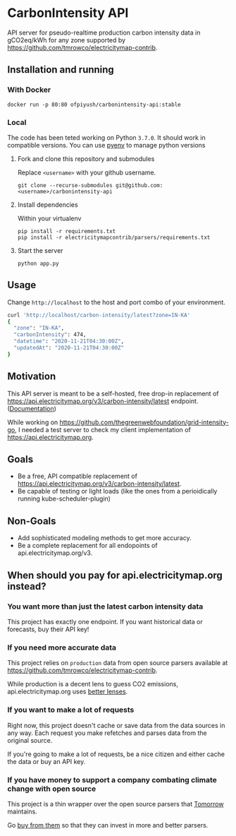 # CarbonIntensity API

API server for pseudo-realtime production carbon intensity data in gCO2eq/kWh for any zone supported by https://github.com/tmrowco/electricitymap-contrib.

## Installation and running

### With Docker

```
docker run -p 80:80 ofpiyush/carbonintensity-api:stable
```

### Local

The code has been teted working on Python `3.7.0`. It should work in compatible versions. You can use [pyenv](https://github.com/pyenv/pyenv#installation) to manage python versions

1. Fork and clone this repository and submodules

   Replace `<username>` with your github username.

   ```
   git clone --recurse-submodules git@github.com:<username>/carbonintensity-api
   ```

1. Install dependencies

   Within your virtualenv

   ```
   pip install -r requirements.txt
   pip install -r electricitymapcontrib/parsers/requirements.txt
   ```

1. Start the server
   ```
   python app.py
   ```

## Usage

Change `http://localhost` to the host and port combo of your environment.

```bash
curl 'http://localhost/carbon-intensity/latest?zone=IN-KA'
{
  "zone": "IN-KA",
  "carbonIntensity": 474,
  "datetime": "2020-11-21T04:30:00Z",
  "updatedAt": "2020-11-21T04:30:00Z"
}
```

## Motivation

This API server is meant to be a self-hosted, free drop-in replacement of https://api.electricitymap.org/v3/carbon-intensity/latest endpoint. ([Documentation](http://static.electricitymap.org/api/docs/index.html#live-carbon-intensity))

While working on https://github.com/thegreenwebfoundation/grid-intensity-go, I needed a test server to check my client implementation of https://api.electricitymap.org.

## Goals

- Be a free, API compatible replacement of https://api.electricitymap.org/v3/carbon-intensity/latest.
- Be capable of testing or light loads (like the ones from a perioidically running kube-scheduler-plugin)

## Non-Goals

- Add sophisticated modeling methods to get more accuracy.
- Be a complete replacement for all endopoints of api.electricitymap.org/v3.

## When should you pay for api.electricitymap.org instead?

### You want more than just the latest carbon intensity data

This project has exactly one endpoint. If you want historical data or forecasts, buy their API key!

### If you need more accurate data

This project relies on `production` data from open source parsers available at https://github.com/tmrowco/electricitymap-contrib.

While production is a decent lens to guess CO2 emissions, api.electricitymap.org uses [better lenses](https://www.sciencedirect.com/science/article/pii/S2211467X19300549).

### If you want to make a lot of requests

Right now, this project doesn't cache or save data from the data sources in any way. Each request you make refetches and parses data from the original source.

If you're going to make a lot of requests, be a nice citizen and either cache the data or buy an API key.

### If you have money to support a company combating climate change with open source

This project is a thin wrapper over the open source parsers that [Tomorrow](https://tmrow.com) maintains.

Go [buy from them](https://api.electricitymap.org/#pricing) so that they can invest in more and better parsers.

